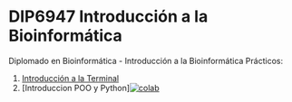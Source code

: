 # DIP6947 Introducción a la Bioinformática

Diplomado en Bioinformática - Introducción a la Bioinformática
Prácticos:

1. [Introducción a la Terminal](PracticoLinux/README.md)
2. [Introduccion POO y Python][![colab](https://colab.research.google.com/assets/colab-badge.svg)](https://colab.research.google.com/github/dtravisany/ACI2028/blob/main/OOPPython/IntroPython.ipynb)

